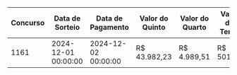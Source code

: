 | Concurso | Data de Sorteio | Data de Pagamento | Valor do Quinto | Valor do Quarto | Valor do Terço | Valor do Consolante |
| --- | --- | --- | --- | --- | --- | --- |
| 1161 | 2024-12-01 00:00:00 | 2024-12-02 00:00:00 | R$ 43.982,23 | R$ 4.989,51 | R$ 501,05 | R$ 90,00 |